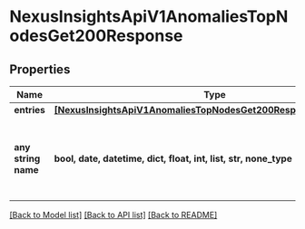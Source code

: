 # NexusInsightsApiV1AnomaliesTopNodesGet200Response


## Properties
Name | Type | Description | Notes
------------ | ------------- | ------------- | -------------
**entries** | [**[NexusInsightsApiV1AnomaliesTopNodesGet200ResponseEntriesInner]**](NexusInsightsApiV1AnomaliesTopNodesGet200ResponseEntriesInner.md) |  | [optional] 
**any string name** | **bool, date, datetime, dict, float, int, list, str, none_type** | any string name can be used but the value must be the correct type | [optional]

[[Back to Model list]](../README.md#documentation-for-models) [[Back to API list]](../README.md#documentation-for-api-endpoints) [[Back to README]](../README.md)


